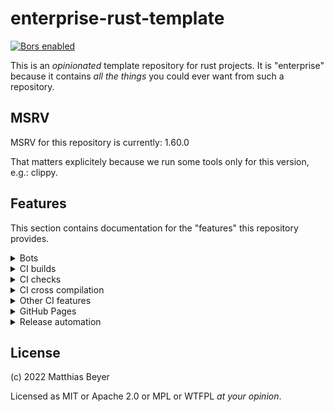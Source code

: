 # enterprise-rust-template

<!-- markdownlint-disable MD033 -->

[![Bors enabled](https://bors.tech/images/badge_small.svg)](https://app.bors.tech/repositories/46481)

This is an _opinionated_ template repository for rust projects.
It is "enterprise" because it contains _all the things_ you could ever want from
such a repository.

## MSRV

MSRV for this repository is currently: 1.60.0

That matters explicitely because we run some tools only for this version, e.g.:
clippy.

## Features

This section contains documentation for the "features" this repository provides.

<details>
<summary>
    Bots
</summary>

### Bors

[Bors is a GitHub bot](https://bors.tech)
that prevents merge skew / semantic merge conflicts, so when a developer
checks out the main branch, they can expect all the tests to pass
out-of-the-box.

### Dependabot

Dependabot is enabled so that dependencies are always up-to-date.

### Stalebot

Issues and PRs are automatically marked as stale by stalebot.
PRs are closed after some time, but issues are not.
</details>

<details>
<summary>
    CI builds
</summary>

Builds are done for the following distributions right now:

- [ ] alpine
- [ ] archlinux
- [ ] centos
- [ ] debian
- [ ] nixos
- [ ] RHEL
- [ ] static using musl
- [x] ubuntu
- [ ] yocto

</details>

<details>
<summary>
    CI checks
</summary>

The following checks are currently done by CI:

- [x] tests
- [x] clippy
- [ ] coverage
- [x] cargo-deny
- [x] cargo-outdated

</details>

<details>
<summary>
    CI cross compilation
</summary>

The following targets are currently enabled for cross compilation:

- [ ] ARM
- [x] RISC-V

</details>

<details>
<summary>
    Other CI features
</summary>

The following features are implemented in CI that do not fit in above
sections:

- [x] caching
- [x] commits are linted using [gitlint](https://jorisroovers.com/gitlint/)
- [x] blocking of "!fixup"/"!squash" commits
- [ ] first-time contributor message
- [ ] automatic labeling
- [ ] automatic assigning issues/PRs
- [ ] automatic reviews
  - [ ] missspell checks
  - [ ] language checks

</details>

<details>
<summary>
    GitHub Pages
</summary>

GitHub Pages are used for

- [ ] Code documentation
- [ ] website (using zola)

</details>

<details>
<summary>
    Release automation
</summary>

Nothing is implemented for release automation yet.
</details>

## License

(c) 2022 Matthias Beyer

Licensed as MIT or Apache 2.0 or MPL or WTFPL _at your opinion_.
